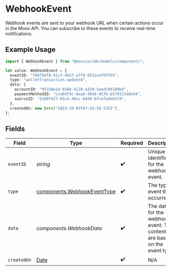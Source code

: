 # WebhookEvent

Webhook events are sent to your webhook URL when certain actions occur in the Moov API. You can subscribe to these events to receive real-time notifications.

## Example Usage

```typescript
import { WebhookEvent } from "@moovio/sdk/models/components";

let value: WebhookEvent = {
  eventID: "f08758f0-91c3-4b27-a7f8-0512cef9f555",
  type: "walletTransaction.updated",
  data: {
    accountID: "95328e1d-0160-4129-a329-5aedc05109bd",
    paymentMethodID: "cce0d79c-bead-4938-9576-b578321dde44",
    sourceID: "6109f427-03c4-49cc-8449-bfcefade02f4",
  },
  createdOn: new Date("2023-10-03T07:16:54.576Z"),
};
```

## Fields

| Field                                                                                         | Type                                                                                          | Required                                                                                      | Description                                                                                   |
| --------------------------------------------------------------------------------------------- | --------------------------------------------------------------------------------------------- | --------------------------------------------------------------------------------------------- | --------------------------------------------------------------------------------------------- |
| `eventID`                                                                                     | *string*                                                                                      | :heavy_check_mark:                                                                            | Unique identifier for the webhook event.                                                      |
| `type`                                                                                        | [components.WebhookEventType](../../models/components/webhookeventtype.md)                    | :heavy_check_mark:                                                                            | The type of event that occurred.                                                              |
| `data`                                                                                        | *components.WebhookData*                                                                      | :heavy_check_mark:                                                                            | The data for the webhook event. The contents are based on the event type.                     |
| `createdOn`                                                                                   | [Date](https://developer.mozilla.org/en-US/docs/Web/JavaScript/Reference/Global_Objects/Date) | :heavy_check_mark:                                                                            | N/A                                                                                           |